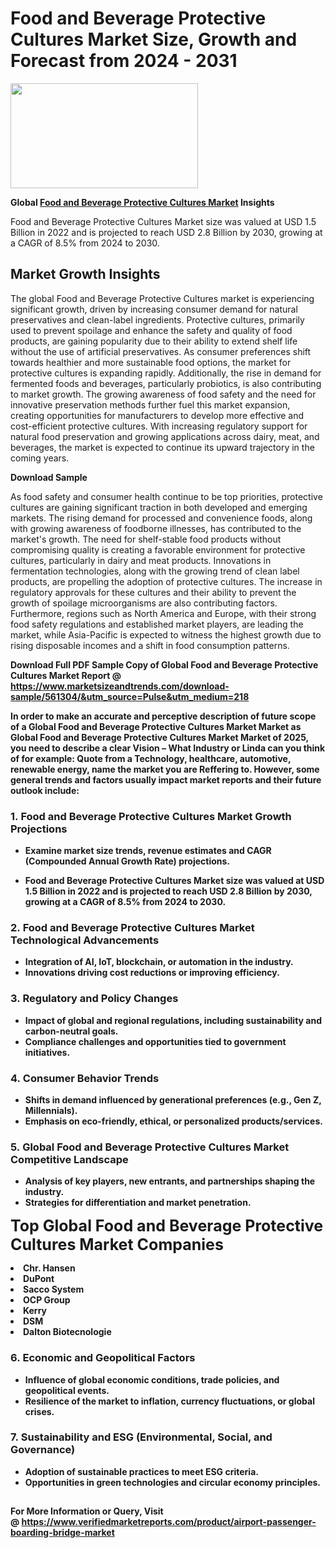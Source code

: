 <H1>Food and Beverage Protective Cultures Market Size, Growth and Forecast from 2024 - 2031</H1><img class="aligncenter size-medium wp-image-584254" src="https://thirdeyenews.in/wp-content/uploads/2024/09/Global-Market-Research-300x168.jpeg" alt="" width="300" height="168" /><p><strong>Global&nbsp;<a href="https://www.marketsizeandtrends.com/download-sample/561304/&amp;utm_source=Pulse&amp;utm_medium=218">Food and Beverage Protective Cultures Market</a> Insights</strong></p><p>Food and Beverage Protective Cultures Market size was valued at USD 1.5 Billion in 2022 and is projected to reach USD 2.8 Billion by 2030, growing at a CAGR of 8.5% from 2024 to 2030.</p><p><h2>Market Growth Insights</h2> <p>The global Food and Beverage Protective Cultures market is experiencing significant growth, driven by increasing consumer demand for natural preservatives and clean-label ingredients. Protective cultures, primarily used to prevent spoilage and enhance the safety and quality of food products, are gaining popularity due to their ability to extend shelf life without the use of artificial preservatives. As consumer preferences shift towards healthier and more sustainable food options, the market for protective cultures is expanding rapidly. Additionally, the rise in demand for fermented foods and beverages, particularly probiotics, is also contributing to market growth. The growing awareness of food safety and the need for innovative preservation methods further fuel this market expansion, creating opportunities for manufacturers to develop more effective and cost-efficient protective cultures. With increasing regulatory support for natural food preservation and growing applications across dairy, meat, and beverages, the market is expected to continue its upward trajectory in the coming years.</p> <p><strong>Download Sample</strong></p> <p>As food safety and consumer health continue to be top priorities, protective cultures are gaining significant traction in both developed and emerging markets. The rising demand for processed and convenience foods, along with growing awareness of foodborne illnesses, has contributed to the market's growth. The need for shelf-stable food products without compromising quality is creating a favorable environment for protective cultures, particularly in dairy and meat products. Innovations in fermentation technologies, along with the growing trend of clean label products, are propelling the adoption of protective cultures. The increase in regulatory approvals for these cultures and their ability to prevent the growth of spoilage microorganisms are also contributing factors. Furthermore, regions such as North America and Europe, with their strong food safety regulations and established market players, are leading the market, while Asia-Pacific is expected to witness the highest growth due to rising disposable incomes and a shift in food consumption patterns. <p><strong></p><p><span class=""><strong>Download Full PDF Sample Copy of Global Food and Beverage Protective Cultures Market Report</strong> @ <a href="https://www.marketsizeandtrends.com/download-sample/561304/&amp;utm_source=Pulse&amp;utm_medium=218" target="_blank">https://www.marketsizeandtrends.com/download-sample/561304/&amp;utm_source=Pulse&amp;utm_medium=218</a></span></p><p>In order to make an accurate and perceptive description of future scope of a Global&nbsp;Food and Beverage Protective Cultures Market Market as Global&nbsp;Food and Beverage Protective Cultures Market Market of 2025, you need to describe a clear Vision &ndash; What Industry or Linda can you think of for example: Quote from a Technology, healthcare, automotive, renewable energy, name the market you are Reffering to. However, some general trends and factors usually impact market reports and their future outlook include:</p><h3>1.&nbsp;<strong>Food and Beverage Protective Cultures Market Growth Projections</strong></h3><ul><li>Examine market size trends, revenue estimates and CAGR (Compounded Annual Growth Rate) projections.</li><li><p>Food and Beverage Protective Cultures Market size was valued at USD 1.5 Billion in 2022 and is projected to reach USD 2.8 Billion by 2030, growing at a CAGR of 8.5% from 2024 to 2030.</p></li></ul><h3>2.&nbsp;<strong>Food and Beverage Protective Cultures Market Technological Advancements</strong></h3><ul><li>Integration of AI, IoT, blockchain, or automation in the industry.</li><li>Innovations driving cost reductions or improving efficiency.</li></ul><h3>3.&nbsp;<strong>Regulatory and Policy Changes</strong></h3><ul><li>Impact of global and regional regulations, including sustainability and carbon-neutral goals.</li><li>Compliance challenges and opportunities tied to government initiatives.</li></ul><h3>4.&nbsp;<strong>Consumer Behavior Trends</strong></h3><ul><li>Shifts in demand influenced by generational preferences (e.g., Gen Z, Millennials).</li><li>Emphasis on eco-friendly, ethical, or personalized products/services.</li></ul><h3>5.&nbsp;<strong>Global Food and Beverage Protective Cultures Market Competitive Landscape</strong></h3><ul><li>Analysis of key players, new entrants, and partnerships shaping the industry.</li><li>Strategies for differentiation and market penetration.</li></ul><p data-pm-slice="1 1 []"><span style="color: inherit; font-family: inherit; font-size: 25px;">Top Global Food and Beverage Protective Cultures Market Companies</span></p><div class="" data-test-id=""><p><li>Chr. Hansen</li><li> DuPont</li><li> Sacco System</li><li> OCP Group</li><li> Kerry</li><li> DSM</li><li> Dalton Biotecnologie</li></p></div><h3>6.&nbsp;<strong>Economic and Geopolitical Factors</strong></h3><ul><li>Influence of global economic conditions, trade policies, and geopolitical events.</li><li>Resilience of the market to inflation, currency fluctuations, or global crises.</li></ul><h3>7.&nbsp;<strong>Sustainability and ESG (Environmental, Social, and Governance)</strong></h3><ul><li>Adoption of sustainable practices to meet ESG criteria.</li><li>Opportunities in green technologies and circular economy principles.</li></ul><h2><strong style="font-size: 14px;">For More Information or Query, Visit @&nbsp;</strong><a style="background-color: #ffffff; font-size: 14px;" href="https://www.marketsizeandtrends.com/report/food-and-beverage-protective-cultures-market/" target="_blank">https://www.verifiedmarketreports.com/product/airport-passenger-boarding-bridge-market</a></h2>

